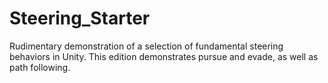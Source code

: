 # Steering_Starter
Rudimentary demonstration of a selection of fundamental steering behaviors in Unity. This edition demonstrates pursue and evade, as well as path following.
